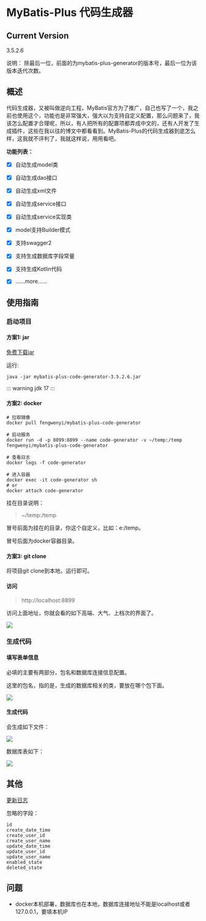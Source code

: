 # MyBatis-Plus 代码生成器

## Current Version

3.5.2.6

说明： 除最后一位，前面的为mybatis-plus-generator的版本号，最后一位为该版本迭代次数。



## 概述

代码生成器，又被叫做逆向工程，MyBatis官方为了推广，自己也写了一个，我之前也使用这个，功能也是非常强大，强大以为支持自定义配置，那么问题来了，我该怎么配置才合理呢，所以，有人把所有的配置项都弄成中文的，还有人开发了生成插件，这些在我以往的博文中都看看到。MyBatis-Plus的代码生成器到底怎么样，这我就不评判了，我就这样说，用用看吧。

**功能列表：**

* [x] 自动生成model类

* [x] 自动生成dao接口

* [x] 自动生成xml文件

* [x] 自动生成service接口
 
* [x] 自动生成service实现类

* [x] model支持Builder模式

* [x] 支持swagger2

* [x] 支持生成数据库字段常量

* [x] 支持生成Kotlin代码

* [x] ……more……

## 使用指南

### 启动项目

#### 方案1: jar

[免费下载jar](https://download.csdn.net/download/qq_28336351/84042963)

运行:

```shell
java -jar mybatis-plus-code-generator-3.5.2.6.jar
```

::: warning
jdk 17
:::

#### 方案2: docker

```shell
# 拉取镜像
docker pull fengwenyi/mybatis-plus-code-generator

# 启动服务
docker run -d -p 8899:8899 --name code-generator -v ~/temp:/temp fengwenyi/mybatis-plus-code-generator

# 查看日志
docker logs -f code-generator

# 进入容器
docker exec -it code-generator sh
# or
docker attach code-generator
```

挂在目录说明：

> ~/temp:/temp

冒号前面为挂在的目录，你这个自定义，比如：e:/temp。

冒号后面为docker容器目录。

#### 方案3: git clone

将项目git clone到本地，运行即可。


#### 访问

> http://localhost:8899

访问上面地址，你就会看的如下高端、大气、上档次的界面了。

![](./images/home-20210726.png)

### 生成代码

#### 填写表单信息

必填的主要有两部分，包名和数据库连接信息配置。

这里的包名，指的是，生成的数据库相关的类，要放在哪个包下面。

![](./images/example-2021072701.jpg)

#### 生成代码

会生成如下文件：

![](./images/example-2021072702.jpg)

数据库表如下：

![](./images/example-2021072703.jpg)



## 其他

[更新日志](LOG.md)


忽略的字段：

```
id
create_date_time
create_user_id
create_user_name
update_date_time
update_user_id
update_user_name
enabled_state
deleted_state
```

## 问题

- docker本机部署，数据库也在本地，数据库连接地址不能是localhost或者127.0.0.1，要填本机IP